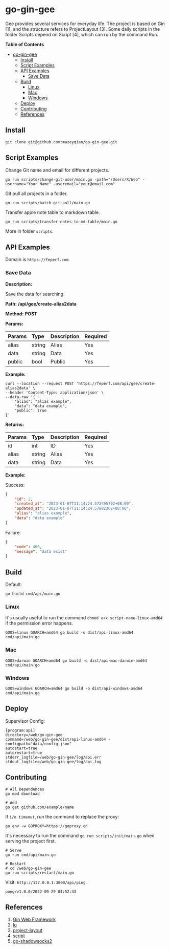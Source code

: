 # go-gin-gee

Gee provides several services for everyday life. The project is based on Gin [1], and the structure refers to ProjectLayout [3]. Some daily scripts in the folder Scripts depend on Script [4], which can run by the command Run.

**Table of Contents**

- [go-gin-gee](#go-gin-gee)
  - [Install](#install)
  - [Script Examples](#script-examples)
  - [API Examples](#api-examples)
    - [Save Data](#save-data)
  - [Build](#build)
    - [Linux](#linux)
    - [Mac](#mac)
    - [Windows](#windows)
  - [Deploy](#deploy)
  - [Contributing](#contributing)
  - [References](#references)

## Install

```
git clone git@github.com:mazeyqian/go-gin-gee.git
```

## Script Examples

Change Git name and email for different projects.

```
go run scripts/change-git-user/main.go -path="/Users/X/Web" -username="Your Name" -useremail="your@email.com"
```

Git pull all projects in a folder.

```
go run scripts/batch-git-pull/main.go
```

Transfer apple note table to markdown table. 

```
go run scripts/transfer-notes-to-md-table/main.go
```

More in folder `scripts`.

## API Examples

Domain is `https://feperf.com`.

### Save Data

**Description:**

Save the data for searching.

**Path:** **/api/gee/create-alias2data**
 
**Method:** **POST**

**Params:**

| Params | Type | Description | Required |
| :-------- | :--------| :------ | :------ |
| alias | string | Alias | Yes |
| data | string | Data | Yes |
| public | bool | Public | Yes |

**Example:**

```shell
curl --location --request POST 'https://feperf.com/api/gee/create-alias2data' \
--header 'Content-Type: application/json' \
--data-raw '{
    "alias": "alias example",
    "data": "data example",
    "public": true
}'
```

**Returns:**

| Params | Type | Description | Required |
| :-------- | :--------| :------ | :------ |
| id | int | ID | Yes |
| alias | string | Alias | Yes |
| data | string | Data | Yes |

**Example:**

Success:

```json
{
    "id": 2,
    "created_at": "2023-01-07T11:14:24.572495702+08:00",
    "updated_at": "2023-01-07T11:14:24.57882362+08:00",
    "alias": "alias example",
    "data": "data example"
}
```

Failure:

```json
{
    "code": 400,
    "message": "data exist"
}
```

## Build

Default:

```
go build cmd/api/main.go
```

### Linux

It's usually useful to run the command `chmod u+x script-name-linux-amd64` if the permission error happens.

```
GOOS=linux GOARCH=amd64 go build -o dist/api-linux-amd64 cmd/api/main.go
```

### Mac

```
GOOS=darwin GOARCH=amd64 go build -o dist/api-mac-darwin-amd64 cmd/api/main.go
```

### Windows

```
GOOS=windows GOARCH=amd64 go build -o dist/api-windows-amd64 cmd/api/main.go
```

## Deploy

Supervisor Config:

```
[program:api]
directory=/web/go-gin-gee
command=/web/go-gin-gee/dist/api-linux-amd64 -configpath="data/config.json"
autostart=true
autorestart=true
stderr_logfile=/web/go-gin-gee/log/api.err
stdout_logfile=/web/go-gin-gee/log/api.log
```

## Contributing

```
# All Dependences
go mod download

# Add
go get github.com/example/name
```

If `i/o timeout`, run the command to replace the proxy: 

```
go env -w GOPROXY=https://goproxy.cn
```

It's necessary to run the command `go run scripts/init/main.go` when serving the project first.

```
# Serve
go run cmd/api/main.go

# Restart
# cd /web/go-gin-gee
go run scripts/restart/main.go
```

Visit: `http://127.0.0.1:3000/api/ping`.

```
pong/v1.0.0/2022-09-29 04:52:43
```

## References

1. [Gin Web Framework](https://github.com/gin-gonic/gin)
2. [lo](https://github.com/samber/lo)
3. [project-layout](https://github.com/golang-standards/project-layout)
4. [script](https://github.com/bitfield/script)
5. [go-shadowsocks2](https://github.com/shadowsocks/go-shadowsocks2)

